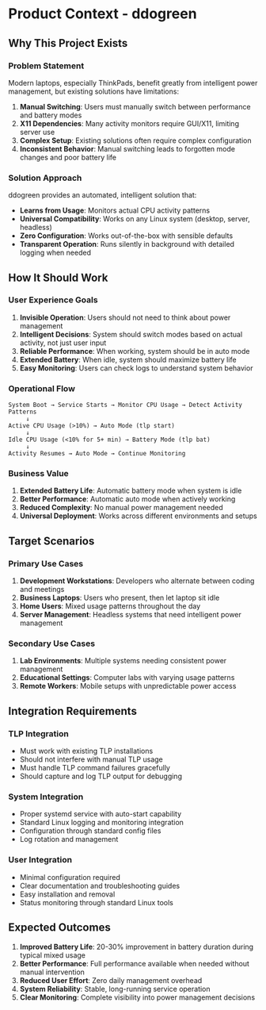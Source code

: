 # Product Context - ddogreen

## Why This Project Exists

### Problem Statement
Modern laptops, especially ThinkPads, benefit greatly from intelligent power management, but existing solutions have limitations:

1. **Manual Switching**: Users must manually switch between performance and battery modes
2. **X11 Dependencies**: Many activity monitors require GUI/X11, limiting server use
3. **Complex Setup**: Existing solutions often require complex configuration
4. **Inconsistent Behavior**: Manual switching leads to forgotten mode changes and poor battery life

### Solution Approach
ddogreen provides an automated, intelligent solution that:
- **Learns from Usage**: Monitors actual CPU activity patterns
- **Universal Compatibility**: Works on any Linux system (desktop, server, headless)
- **Zero Configuration**: Works out-of-the-box with sensible defaults
- **Transparent Operation**: Runs silently in background with detailed logging when needed

## How It Should Work

### User Experience Goals
1. **Invisible Operation**: Users should not need to think about power management
2. **Intelligent Decisions**: System should switch modes based on actual activity, not just user input
3. **Reliable Performance**: When working, system should be in auto mode
4. **Extended Battery**: When idle, system should maximize battery life
5. **Easy Monitoring**: Users can check logs to understand system behavior

### Operational Flow
```
System Boot → Service Starts → Monitor CPU Usage → Detect Activity Patterns
     ↓
Active CPU Usage (>10%) → Auto Mode (tlp start)
     ↓
Idle CPU Usage (<10% for 5+ min) → Battery Mode (tlp bat)
     ↓
Activity Resumes → Auto Mode → Continue Monitoring
```

### Business Value
1. **Extended Battery Life**: Automatic battery mode when system is idle
2. **Better Performance**: Automatic auto mode when actively working
3. **Reduced Complexity**: No manual power management needed
4. **Universal Deployment**: Works across different environments and setups

## Target Scenarios

### Primary Use Cases
1. **Development Workstations**: Developers who alternate between coding and meetings
2. **Business Laptops**: Users who present, then let laptop sit idle
3. **Home Users**: Mixed usage patterns throughout the day
4. **Server Management**: Headless systems that need intelligent power management

### Secondary Use Cases
1. **Lab Environments**: Multiple systems needing consistent power management
2. **Educational Settings**: Computer labs with varying usage patterns
3. **Remote Workers**: Mobile setups with unpredictable power access

## Integration Requirements

### TLP Integration
- Must work with existing TLP installations
- Should not interfere with manual TLP usage
- Must handle TLP command failures gracefully
- Should capture and log TLP output for debugging

### System Integration
- Proper systemd service with auto-start capability
- Standard Linux logging and monitoring integration
- Configuration through standard config files
- Log rotation and management

### User Integration
- Minimal configuration required
- Clear documentation and troubleshooting guides
- Easy installation and removal
- Status monitoring through standard Linux tools

## Expected Outcomes
1. **Improved Battery Life**: 20-30% improvement in battery duration during typical mixed usage
2. **Better Performance**: Full performance available when needed without manual intervention
3. **Reduced User Effort**: Zero daily management overhead
4. **System Reliability**: Stable, long-running service operation
5. **Clear Monitoring**: Complete visibility into power management decisions
